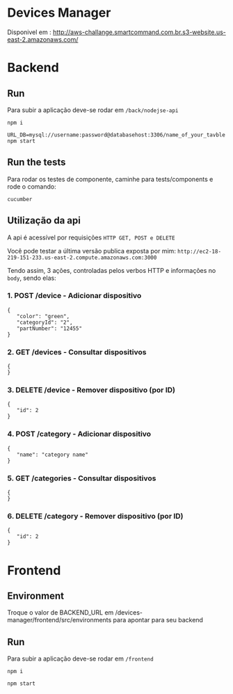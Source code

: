 # Devices Manager

Disponivel em : http://aws-challange.smartcommand.com.br.s3-website.us-east-2.amazonaws.com/


# Backend

## Run

Para subir a aplicação deve-se rodar em `/back/nodejse-api` 

```npm i```

```URL_DB=mysql://username:password@databasehost:3306/name_of_your_tavble npm start ```

## Run the tests

Para rodar os testes de componente, caminhe para tests/components e rode o comando:

``` cucumber ```

## Utilização da api

A api é acessível por requisições `HTTP GET, POST e DELETE` 

Você pode testar a última versão publica exposta por mim: `http://ec2-18-219-151-233.us-east-2.compute.amazonaws.com:3000`

Tendo assim, 3 ações, controladas pelos verbos HTTP e informações no `body`, sendo elas:

### 1. POST /device - Adicionar dispositivo
 ```
{
    "color": "green",
    "categoryId": "2",
    "partNumber": "12455"
}
 ```

 ### 2. GET /devices - Consultar dispositivos
 ```
{ 
}
 ```

### 3. DELETE /device - Remover dispositivo (por ID)
 ```
{
    "id": 2
}
 ```
 ### 4. POST /category - Adicionar dispositivo
 ```
{
    "name": "category name"
}
 ```

 ### 5. GET /categories - Consultar dispositivos
 ```
{ 
}
 ```

### 6. DELETE /category - Remover dispositivo (por ID)
 ```
{
    "id": 2
}
 ```

# Frontend

## Environment

Troque o valor de BACKEND_URL em /devices-manager/frontend/src/environments para apontar para seu backend

## Run

Para subir a aplicação deve-se rodar em `/frontend` 

```npm i```

```npm start ```